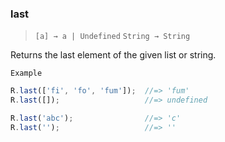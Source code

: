 ### last

> ```[a] → a | Undefined```
> ```String → String```

Returns the last element of the given list or string.

`Example`

```js
R.last(['fi', 'fo', 'fum']);  //=> 'fum'
R.last([]);                   //=> undefined

R.last('abc');                //=> 'c'
R.last('');                   //=> ''
```